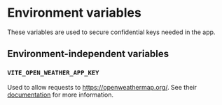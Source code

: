 # Environment variables

These variables are used to secure confidential keys needed in the app.

## Environment-independent variables

### `VITE_OPEN_WEATHER_APP_KEY`

Used to allow requests to <https://openweathermap.org/>. See their [documentation](https://openweathermap.org/current) for more information.

